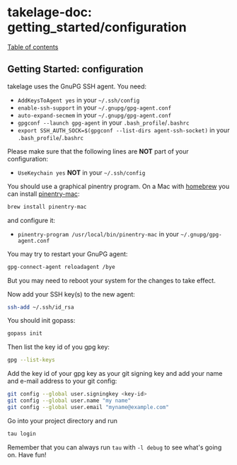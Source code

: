 # takelage-doc: getting_started/configuration

[Table of contents](../../README.md)

## Getting Started: configuration

takelage uses the GnuPG SSH agent. You need:

- `AddKeysToAgent yes` in your `~/.ssh/config`
- `enable-ssh-support` in your `~/.gnupg/gpg-agent.conf`
- `auto-expand-secmem` in your `~/.gnupg/gpg-agent.conf`
- `gpgconf --launch gpg-agent` in your `.bash_profile`/`.bashrc`
- `export SSH_AUTH_SOCK=$(gpgconf --list-dirs agent-ssh-socket)`
  in your `.bash_profile`/`.bashrc`

Please make sure that the following lines are **NOT** part
of your configuration:

- `UseKeychain yes` **NOT** in your `~/.ssh/config`

You should use a graphical pinentry program.
On a Mac with [homebrew](https://brew.sh/i) you can install
[pinentry-mac](https://formulae.brew.sh/formula/pinentry-mac):

```bash
brew install pinentry-mac
```

and configure it:

- `pinentry-program /usr/local/bin/pinentry-mac` in your `~/.gnupg/gpg-agent.conf`

You may try to restart your GnuPG agent:

```bash
gpg-connect-agent reloadagent /bye
```

But you may need to reboot your system for the changes to take effect.

Now add your SSH key(s) to the new agent:

```bash
ssh-add ~/.ssh/id_rsa
```

You should init gopass:

```bash
gopass init
```

Then list the key id of you gpg key:

```bash
gpg --list-keys
```

Add the key id of your gpg key as your git signing key
and add your name and e-mail address to your git config:

```bash
git config --global user.signingkey <key-id>
git config --global user.name "my name"
git config --global user.email "myname@example.com"
```

Go into your project directory and run
```bash
tau login
```

Remember that you can always run `tau` with `-l debug`
to see what's going on. Have fun!
